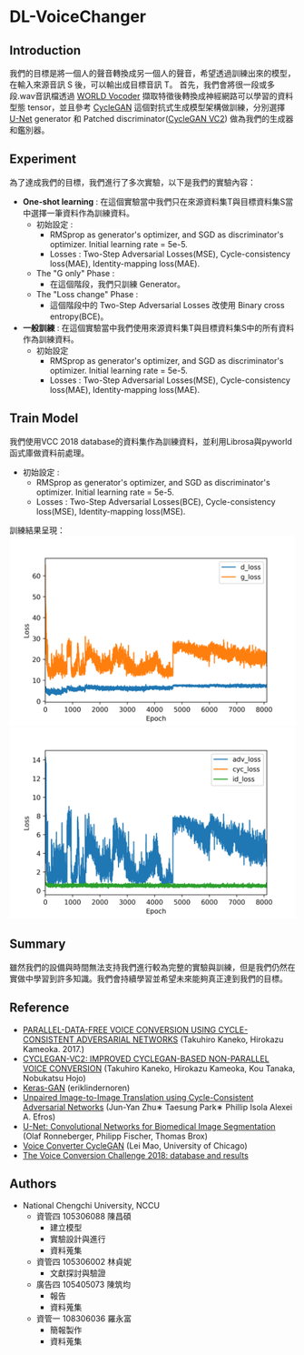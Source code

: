 # DL-VoiceChanger #
## Introduction ##
我們的目標是將一個人的聲音轉換成另一個人的聲音，希望透過訓練出來的模型，在輸入來源音訊 S 後，可以輸出成目標音訊 T。
首先，我們會將很一段或多段.wav音訊檔透過 [WORLD Vocoder](https://github.com/JeremyCCHsu/Python-Wrapper-for-World-Vocoder) 擷取特徵後轉換成神經網路可以學習的資料型態 tensor，並且參考 [CycleGAN](https://junyanz.github.io/CycleGAN/) 這個對抗式生成模型架構做訓練，分別選擇 [U-Net](https://lmb.informatik.uni-freiburg.de/people/ronneber/u-net/) generator 和 Patched discriminator([CycleGAN VC2](http://www.kecl.ntt.co.jp/people/kaneko.takuhiro/projects/cyclegan-vc2/index.html)) 做為我們的生成器和鑑別器。

## Experiment ##
為了達成我們的目標，我們進行了多次實驗，以下是我們的實驗內容：
* __One-shot learning__ :
在這個實驗當中我們只在來源資料集T與目標資料集S當中選擇一筆資料作為訓練資料。
  * 初始設定 :
    * RMSprop as generator's optimizer, and SGD as discriminator's optimizer. Initial learning rate = 5e-5.
    * Losses : Two-Step Adversarial Losses(MSE), Cycle-consistency loss(MAE), Identity-mapping loss(MAE).
  * The "G only" Phase :
    * 在這個階段，我們只訓練 Generator。
  * The "Loss change" Phase :
    * 這個階段中的 Two-Step Adversarial Losses 改使用 Binary cross entropy(BCE)。
* __一般訓練__ :
在這個實驗當中我們使用來源資料集T與目標資料集S中的所有資料作為訓練資料。
  * 初始設定
    * RMSprop as generator's optimizer, and SGD as discriminator's optimizer. Initial learning rate = 5e-5.
    * Losses : Two-Step Adversarial Losses(MSE), Cycle-consistency loss(MAE), Identity-mapping loss(MAE).
## Train Model
我們使用VCC 2018 database的資料集作為訓練資料，並利用Librosa與pyworld函式庫做資料前處理。
  * 初始設定 :
    * RMSprop as generator's optimizer, and SGD as discriminator's optimizer. Initial learning rate = 5e-5.
    * Losses : Two-Step Adversarial Losses(BCE), Cycle-consistency loss(MSE), Identity-mapping loss(MSE).  

訓練結果呈現：
![image](images/loss.png)
![image](images/g_loss.png)
## Summary ##
雖然我們的設備與時間無法支持我們進行較為完整的實驗與訓練，但是我們仍然在實做中學習到許多知識。我們會持續學習並希望未來能夠真正達到我們的目標。
## Reference ##
* [PARALLEL-DATA-FREE VOICE CONVERSION USING CYCLE-CONSISTENT ADVERSARIAL NETWORKS](https://arxiv.org/pdf/1711.11293.pdf) (Takuhiro Kaneko, Hirokazu Kameoka. 2017.)
* [CYCLEGAN-VC2: IMPROVED CYCLEGAN-BASED NON-PARALLEL VOICE CONVERSION](https://arxiv.org/pdf/1904.04631.pdf) (Takuhiro Kaneko, Hirokazu Kameoka, Kou Tanaka, Nobukatsu Hojo)
* [Keras-GAN](https://github.com/eriklindernoren/Keras-GAN) (eriklindernoren)
* [Unpaired Image-to-Image Translation using Cycle-Consistent Adversarial Networks](https://arxiv.org/pdf/1703.10593.pdf) (Jun-Yan Zhu∗ Taesung Park∗ Phillip Isola Alexei A. Efros)
* [U-Net: Convolutional Networks for Biomedical Image Segmentation](https://arxiv.org/pdf/1505.04597.pdf) (Olaf Ronneberger, Philipp Fischer, Thomas Brox)
* [Voice Converter CycleGAN](https://github.com/leimao/Voice_Converter_CycleGAN) (Lei Mao, University of Chicago)
* [The Voice Conversion Challenge 2018: database and results](https://datashare.is.ed.ac.uk/handle/10283/3061)
## Authors
* National Chengchi University, NCCU
  * 資管四 105306088 陳昌碩
    * 建立模型
    * 實驗設計與進行
    * 資料蒐集
  * 資管四 105306002 林貞妮
    * 文獻探討與驗證
  * 廣告四 105405073 陳筑均
    * 報告
    * 資料蒐集
  * 資管一 108306036 羅永富
    * 簡報製作
    * 資料蒐集
